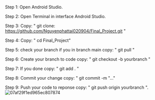 Step 1: Open Android Studio.

Step 2: Open Terminal in interface Android Studio.

Step 3: Copy: " git clone: https://github.com/Nguyenphattai020904/Final_Project.git "

Step 4: Copy: " cd Final_Project"

Step 5: check your branch if you in branch main copy: " git pull "

Step 6: Create your branch to code copy: " git checkout -b yourbranch "

Step 7: If you done copy: " git add . "

Step 8: Commit your change copy: " git commit -m "..." 

Step 9: Push your code to reponse copy: " git push origin yourbranch ".
![07af29f1ed965ec807874](https://github.com/user-attachments/assets/0405846c-f9c4-408a-b737-d56b9754e097)
